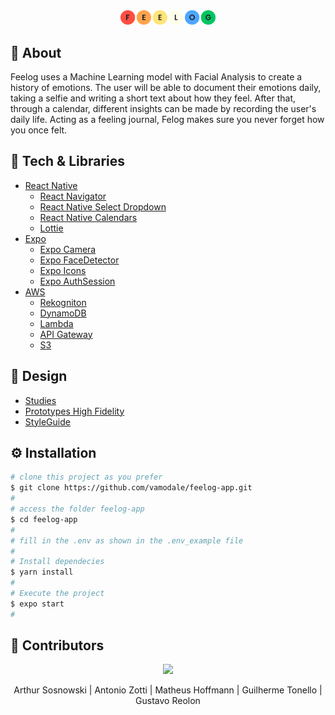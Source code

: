 <div align="center">
  <img src="src/assets/feelog.svg" width="30%" alt="dt money">
</div>
  
## 📙 About
Feelog uses a Machine Learning model with Facial Analysis to create a history of emotions. The user will be able to document their emotions daily, taking a selfie and writing a short text about how they feel. After that, through a calendar, different insights can be made by recording the user's daily life. Acting as a feeling journal, Felog makes sure you never forget how you once felt.

## 🧰 Tech & Libraries
* [React Native](https://reactnative.dev/)
  * [React Navigator](https://reactnavigation.org/)
  * [React Native Select Dropdown](https://www.npmjs.com/package/react-native-select-dropdown)
  * [React Native Calendars](https://github.com/wix/react-native-calendars)
  * [Lottie](https://lottiefiles.com/)
* [Expo](https://docs.expo.dev/)
  * [Expo Camera](https://docs.expo.dev/versions/latest/sdk/camera/)
  * [Expo FaceDetector](https://docs.expo.dev/versions/latest/sdk/facedetector/#detectionoptions)
  * [Expo Icons](https://docs.expo.dev/guides/icons/#expovector-icons)
  * [Expo AuthSession](https://docs.expo.dev/versions/latest/sdk/auth-session/)
* [AWS](https://aws.amazon.com/pt/)
  * [Rekogniton](https://docs.aws.amazon.com/rekognition/latest/dg/what-is.html)
  * [DynamoDB](https://aws.amazon.com/pt/dynamodb/)
  * [Lambda](https://aws.amazon.com/pt/lambda/)
  * [API Gateway](https://aws.amazon.com/pt/api-gateway/)
  * [S3](https://aws.amazon.com/pt/s3/)

## 🎨 Design
* [Studies](https://www.figma.com/file/s9nvqlMnmGSzcl9xUKV3nj/?node-id=0%3A1)
* [Prototypes High Fidelity](https://www.figma.com/file/s9nvqlMnmGSzcl9xUKV3nj/FeeLog?node-id=102%3A219)
* [StyleGuide](https://www.figma.com/file/s9nvqlMnmGSzcl9xUKV3nj/FeeLog?node-id=23%3A222)

## ⚙️ Installation
```bash
# clone this project as you prefer
$ git clone https://github.com/vamodale/feelog-app.git
#
# access the folder feelog-app
$ cd feelog-app
#
# fill in the .env as shown in the .env_example file
#
# Install dependecies
$ yarn install
#
# Execute the project
$ expo start
#
```

## 👥 Contributors
<div align="center">
  <a href = "https://github.com/vamodale/feelog-app/graphs/contributors">
    <img src = "https://contrib.rocks/image?repo=vamodale/feelog-app"/>
  </a>
  <p> Arthur Sosnowski  |  Antonio Zotti  |  Matheus Hoffmann  |  Guilherme Tonello  |  Gustavo Reolon </p>
</div>
